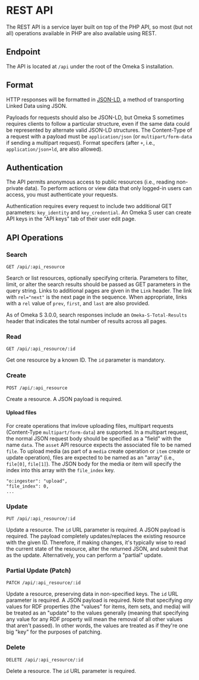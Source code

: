 # REST API

The REST API is a service layer built on top of the PHP API, so most (but not all)
operations available in PHP are also available using REST.

## Endpoint

The API is located at `/api` under the root of the Omeka S installation.

## Format

HTTP responses will be formatted in [JSON-LD](http://json-ld.org/), a method of
transporting Linked Data using JSON.

Payloads for requests should also be JSON-LD, but Omeka S sometimes requires clients
to follow a particular structure, even if the same data could be represented by
alternate valid JSON-LD structures. The Content-Type of a request with a payload
must be `application/json` (or `multipart/form-data` if sending a multipart request).
Format specifers (after `+`, i.e., `application/json+ld`, are also allowed).

## Authentication

The API permits anonymous access to public resources (i.e., reading non-private
data). To perform actions or view data that only logged-in users can access, you
must authenticate your requests.

Authentication requires every request to include two additional GET parameters:
`key_identity` and `key_credential`. An Omeka S user can create API keys in the
"API keys" tab of their user edit page.

## API Operations

### Search

```http
GET /api/:api_resource
```

Search or list resources, optionally specifying criteria. Parameters to filter,
limit, or alter the search results should be passed as GET parameters in the query
string. Links to additional pages are given in the `Link` header. The link with
`rel="next"` is the next page in the sequence. When appropriate, links with a `rel`
value of `prev`, `first`, and `last` are also provided.

As of Omeka S 3.0.0, search responses include an `Omeka-S-Total-Results` header
that indicates the total number of results across all pages.

### Read

```http
GET /api/:api_resource/:id
```

Get one resource by a known ID. The `id` parameter is mandatory.

### Create

```http
POST /api/:api_resource
```

Create a resource. A JSON payload is required.

#### Upload files

For create operations that invlove uploading files, multipart requests (Content-Type
`multipart/form-data`) are supported. In a multipart request, the normal JSON request
body should be specified as a "field" with the name `data`. The `asset` API resource
expects the associated file to be named `file`. To upload media (as part of a `media`
create operation or `item` create or update operation), files are expected to be
named as an "array" (i.e., `file[0]`, `file[1]`). The JSON body for the media or
item will specify the index into this array with the `file_index` key.

```
"o:ingester": "upload",
"file_index": 0,
...
```
### Update

```http
PUT /api/:api_resource/:id
```

Update a resource. The `id` URL parameter is required. A JSON payload is required.
The payload completely updates/replaces the existing resource with the given ID.
Therefore, if making changes, it's typically wise to read the current state of the
resource, alter the returned JSON, and submit that as the update. Alternatively,
you can perform a "partial" update.

### Partial Update (Patch)

```http
PATCH /api/:api_resource/:id
```

Update a resource, preserving data in non-specified keys. The `id` URL parameter
is required. A JSON payload is required. Note that specifying _any_ values for RDF
properties (the "values" for items, item sets, and media) will be treated as an
"update" to the values generally (meaning that specifying any value for any RDF
property will mean the removal of all other values that aren't passed). In other
words, the values are treated as if they're one big "key" for the purposes of patching.

### Delete

```http
DELETE /api/:api_resource/:id
```

Delete a resource. The `id` URL parameter is required.


